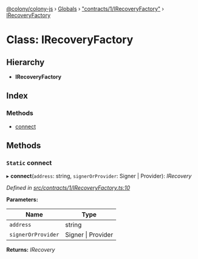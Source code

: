 [@colony/colony-js](../README.md) › [Globals](../globals.md) › ["contracts/1/IRecoveryFactory"](../modules/_contracts_1_irecoveryfactory_.md) › [IRecoveryFactory](_contracts_1_irecoveryfactory_.irecoveryfactory.md)

# Class: IRecoveryFactory

## Hierarchy

* **IRecoveryFactory**

## Index

### Methods

* [connect](_contracts_1_irecoveryfactory_.irecoveryfactory.md#static-connect)

## Methods

### `Static` connect

▸ **connect**(`address`: string, `signerOrProvider`: Signer | Provider): *IRecovery*

*Defined in [src/contracts/1/IRecoveryFactory.ts:10](https://github.com/JoinColony/colonyJS/blob/8037c41/src/contracts/1/IRecoveryFactory.ts#L10)*

**Parameters:**

Name | Type |
------ | ------ |
`address` | string |
`signerOrProvider` | Signer &#124; Provider |

**Returns:** *IRecovery*
